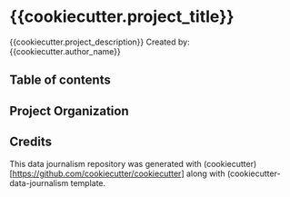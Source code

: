 # {{cookiecutter.project_title}}
{{cookiecutter.project_description}}
Created by: {{cookiecutter.author_name}}

## Table of contents

## Project Organization

## Credits
This data journalism repository was generated with (cookiecutter)[https://github.com/cookiecutter/cookiecutter] along with (cookiecutter-data-journalism template.